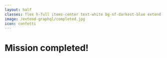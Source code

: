 ```yaml
---
layout: half
classes: flex h-full items-center text-white bg-nf-darkest-blue extend-graphql__completed
image: /extend-graphql/completed.jpg
icon: confetti
---
```


<h1 class="big-title big-title--white">Mission completed!</h1>

<!--
Do a nice victory gesture and shout!
-->
